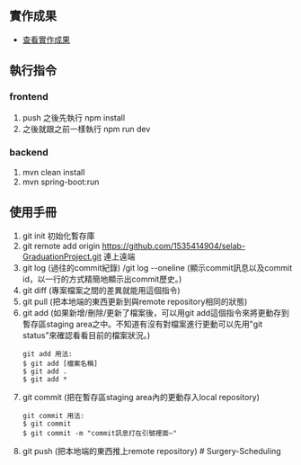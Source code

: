 ## 實作成果
- [查看實作成果](docs/0527專題簡報.pdf)

## 執行指令

### frontend
1. push 之後先執行 npm install
2. 之後就跟之前一樣執行 npm run dev

### backend
1. mvn clean install
2. mvn spring-boot:run


## 使用手冊
1. git init 初始化暫存庫
2. git remote add origin https://github.com/1535414904/selab-GraduationProject.git 連上遠端
3. git log (過往的commit紀錄) /git log --oneline (顯示commit訊息以及commit id，以一行的方式精簡地顯示出commit歷史。)
4. git diff (專案檔案之間的差異就能用這個指令)
5. git pull (把本地端的東西更新到與remote repository相同的狀態)
6. git add (如果新增/刪除/更新了檔案後，可以用git add這個指令來將更動存到暫存區staging area之中。不知道有沒有對檔案進行更動可以先用"git status"來確認看看目前的檔案狀況。)
    ```
    git add 用法:
    $ git add [檔案名稱]
    $ git add .
    $ git add *
    ```
7. git commit (把在暫存區staging area內的更動存入local repository)
    ```
    git commit 用法:
    $ git commit 
    $ git commit -m "commit訊息打在引號裡面~"
    ```
8. git push (把本地端的東西推上remote repository)
#   S u r g e r y - S c h e d u l i n g  
 